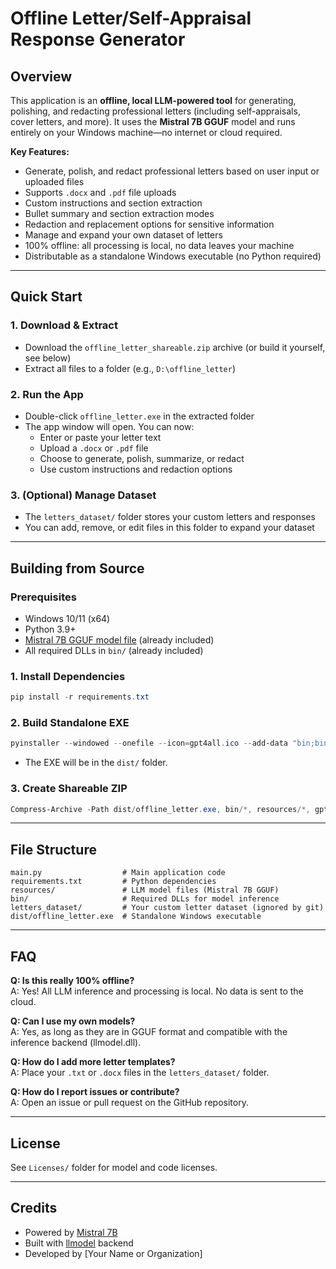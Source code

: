 # Offline Letter/Self-Appraisal Response Generator

## Overview

This application is an **offline, local LLM-powered tool** for generating, polishing, and redacting professional letters (including self-appraisals, cover letters, and more). It uses the **Mistral 7B GGUF** model and runs entirely on your Windows machine—no internet or cloud required.

**Key Features:**

- Generate, polish, and redact professional letters based on user input or uploaded files
- Supports `.docx` and `.pdf` file uploads
- Custom instructions and section extraction
- Bullet summary and section extraction modes
- Redaction and replacement options for sensitive information
- Manage and expand your own dataset of letters
- 100% offline: all processing is local, no data leaves your machine
- Distributable as a standalone Windows executable (no Python required)

---

## Quick Start

### 1. Download & Extract

- Download the `offline_letter_shareable.zip` archive (or build it yourself, see below)
- Extract all files to a folder (e.g., `D:\offline_letter`)

### 2. Run the App

- Double-click `offline_letter.exe` in the extracted folder
- The app window will open. You can now:
  - Enter or paste your letter text
  - Upload a `.docx` or `.pdf` file
  - Choose to generate, polish, summarize, or redact
  - Use custom instructions and redaction options

### 3. (Optional) Manage Dataset

- The `letters_dataset/` folder stores your custom letters and responses
- You can add, remove, or edit files in this folder to expand your dataset

---

## Building from Source

### Prerequisites

- Windows 10/11 (x64)
- Python 3.9+
- [Mistral 7B GGUF model file](resources/mistral-7b-instruct-v0.1.Q4_K_M.gguf) (already included)
- All required DLLs in `bin/` (already included)

### 1. Install Dependencies

```powershell
pip install -r requirements.txt
```

### 2. Build Standalone EXE

```powershell
pyinstaller --windowed --onefile --icon=gpt4all.ico --add-data "bin;bin" --add-data "resources;resources" main.py
```

- The EXE will be in the `dist/` folder.

### 3. Create Shareable ZIP

```powershell
Compress-Archive -Path dist/offline_letter.exe, bin/*, resources/*, gpt4all.ico -DestinationPath offline_letter_shareable.zip
```

---

## File Structure

```
main.py                  # Main application code
requirements.txt         # Python dependencies
resources/               # LLM model files (Mistral 7B GGUF)
bin/                     # Required DLLs for model inference
letters_dataset/         # Your custom letter dataset (ignored by git)
dist/offline_letter.exe  # Standalone Windows executable
```

---

## FAQ

**Q: Is this really 100% offline?**  
A: Yes! All LLM inference and processing is local. No data is sent to the cloud.

**Q: Can I use my own models?**  
A: Yes, as long as they are in GGUF format and compatible with the inference backend (llmodel.dll).

**Q: How do I add more letter templates?**  
A: Place your `.txt` or `.docx` files in the `letters_dataset/` folder.

**Q: How do I report issues or contribute?**  
A: Open an issue or pull request on the GitHub repository.

---

## License

See `Licenses/` folder for model and code licenses.

---

## Credits

- Powered by [Mistral 7B](https://mistral.ai/)
- Built with [llmodel](https://github.com/nomic-ai/llama.cpp) backend
- Developed by [Your Name or Organization]
